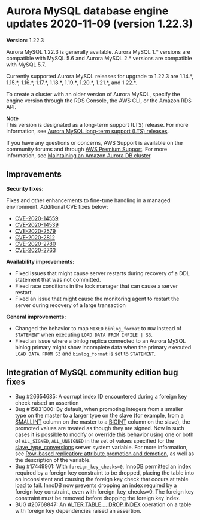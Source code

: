 # Aurora MySQL database engine updates 2020\-11\-09 \(version 1\.22\.3\)<a name="AuroraMySQL.Updates.1223"></a>

**Version:** 1\.22\.3

Aurora MySQL 1\.22\.3 is generally available\. Aurora MySQL 1\.\* versions are compatible with MySQL 5\.6 and Aurora MySQL 2\.\* versions are compatible with MySQL 5\.7\.

 Currently supported Aurora MySQL releases for upgrade to 1\.22\.3 are 1\.14\.\*, 1\.15\.\*, 1\.16\.\*, 1\.17\.\*, 1\.18\.\*, 1\.19\.\*, 1\.20\.\*, 1\.21\.\*, and 1\.22\.\*\. 

 To create a cluster with an older version of Aurora MySQL, specify the engine version through the RDS Console, the AWS CLI, or the Amazon RDS API\. 

**Note**  
 This version is designated as a long\-term support \(LTS\) release\. For more information, see [Aurora MySQL long\-term support \(LTS\) releases](AuroraMySQL.Updates.Versions.md#AuroraMySQL.Updates.LTS)\. 

 If you have any questions or concerns, AWS Support is available on the community forums and through [AWS Premium Support](http://aws.amazon.com/support)\. For more information, see [Maintaining an Amazon Aurora DB cluster](USER_UpgradeDBInstance.Maintenance.md)\. 

## Improvements<a name="AuroraMySQL.Updates.1223.Improvements"></a>

 **Security fixes:** 

 Fixes and other enhancements to fine\-tune handling in a managed environment\. Additional CVE fixes below: 
+ [CVE\-2020\-14559](https://cve.mitre.org/cgi-bin/cvename.cgi?name=CVE-2020-14559)
+ [CVE\-2020\-14539](https://cve.mitre.org/cgi-bin/cvename.cgi?name=CVE-2020-14539)
+ [CVE\-2020\-2579](https://cve.mitre.org/cgi-bin/cvename.cgi?name=CVE-2020-2579)
+ [CVE\-2020\-2812](https://cve.mitre.org/cgi-bin/cvename.cgi?name=CVE-2020-2812)
+ [CVE\-2020\-2780](https://cve.mitre.org/cgi-bin/cvename.cgi?name=CVE-2020-2780)
+ [CVE\-2020\-2763](https://cve.mitre.org/cgi-bin/cvename.cgi?name=CVE-2020-2763)

 **Availability improvements:** 
+  Fixed issues that might cause server restarts during recovery of a DDL statement that was not committed\. 
+  Fixed race conditions in the lock manager that can cause a server restart\. 
+  Fixed an issue that might cause the monitoring agent to restart the server during recovery of a large transaction 

 **General improvements:** 
+  Changed the behavior to map `MIXED` `binlog_format` to `ROW` instead of `STATEMENT` when executing `LOAD DATA FROM INFILE | S3`\. 
+  Fixed an issue where a binlog replica connected to an Aurora MySQL binlog primary might show incomplete data when the primary executed `LOAD DATA FROM S3` and `binlog_format` is set to `STATEMENT`\. 

## Integration of MySQL community edition bug fixes<a name="AuroraMySQL.Updates.1223.Patches"></a>
+  Bug \#26654685: A corrupt index ID encountered during a foreign key check raised an assertion 
+  Bug \#15831300: By default, when promoting integers from a smaller type on the master to a larger type on the slave \(for example, from a [SMALLINT](https://dev.mysql.com/doc/refman/5.6/en/integer-types.html) column on the master to a [BIGINT](https://dev.mysql.com/doc/refman/5.6/en/integer-types.html) column on the slave\), the promoted values are treated as though they are signed\. Now in such cases it is possible to modify or override this behavior using one or both of `ALL_SIGNED`, `ALL_UNSIGNED` in the set of values specified for the [slave\_type\_conversions](https://dev.mysql.com/doc/refman/5.6/en/replication-options-replica.html#sysvar_slave_type_conversions) server system variable\. For more information, see [Row\-based replication: attribute promotion and demotion](https://dev.mysql.com/doc/refman/5.6/en/replication-features-differing-tables.html#replication-features-attribute-promotion), as well as the description of the variable\. 
+  Bug \#17449901: With `foreign_key_checks=0`, InnoDB permitted an index required by a foreign key constraint to be dropped, placing the table into an inconsistent and causing the foreign key check that occurs at table load to fail\. InnoDB now prevents dropping an index required by a foreign key constraint, even with foreign\_key\_checks=0\. The foreign key constraint must be removed before dropping the foreign key index\. 
+  BUG \#20768847: An [ALTER TABLE \.\.\. DROP INDEX](https://dev.mysql.com/doc/refman/5.7/en/alter-table.html) operation on a table with foreign key dependencies raised an assertion\. 